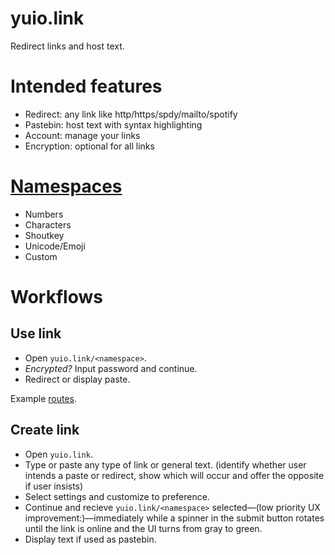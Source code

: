 yuio.link
=========
Redirect links and host text.

Intended features
=================
* Redirect: any link like http/https/spdy/mailto/spotify
* Pastebin: host text with syntax highlighting
* Account: manage your links
* Encryption: optional for all links

[Namespaces](../../wiki/Namespaces)
==========
* Numbers
* Characters
* Shoutkey
* Unicode/Emoji
* Custom

Workflows
=========
## Use link
* Open `yuio.link/<namespace>`.
* *Encrypted?* Input password and continue.
* Redirect or display paste.

Example [routes](../../wiki/Routes).

## Create link
* Open `yuio.link`.
* Type or paste any type of link or general text. (identify whether user intends a paste or redirect, show which will occur and offer the opposite if user insists)
* Select settings and customize to preference.
* Continue and recieve `yuio.link/<namespace>` selected—(low priority UX improvement:)—immediately while a spinner in the submit button rotates until the link is online and the UI turns from gray to green.
* Display text if used as pastebin.
